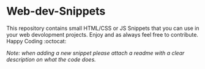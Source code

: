 # Web-dev-Snippets
This repository contains small HTML/CSS or JS Snippets that you can use in your web devolopment projects. Enjoy and as always feel free to contribute. Happy Coding :octocat:

_Note: when adding a new snippet please attach a readme with a clear description on what the code does._

